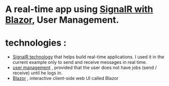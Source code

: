 # A real-time app using [SignalR with Blazor](https://learn.microsoft.com/en-us/aspnet/core/blazor/tutorials/signalr-blazor?view=aspnetcore-7.0&tabs=visual-studio&pivots=server), User Management.
# technologies : 
* [SignalR technology](https://learn.microsoft.com/en-us/aspnet/core/signalr/introduction?view=aspnetcore-7.0) that helps build real-time applications. I used it in the current example only to send and receive messages in real time.
* [user management](https://learn.microsoft.com/en-us/aspnet/core/security/authentication/identity?view=aspnetcore-7.0&tabs=visual-studio) , provided that the user does not have jobs (send / receive) until he logs in.
* [Blazor](https://learn.microsoft.com/en-us/aspnet/core/blazor/?view=aspnetcore-7.0) , interactive client-side web UI called Blazor

